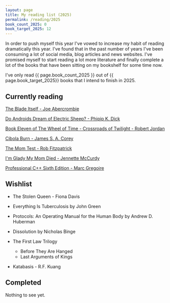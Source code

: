 ```yaml
---
layout: page
title: My reading list (2025)
permalink: /reading/2025
book_count_2025: 0
book_target_2025: 12
---
```


In order to push myself this year I've vowed to increase my habit of reading dramatically this year.  I've found that in the past number of years I've been consuming a lot of social media, blog articles and news websites.  I've promised myself to start reading a lot more literature and finally complete a lot of the books that have been sitting on my bookshelf for some time now.

I've only read {{ page.book_count_2025 }} out of {{ page.book_target_2025}} books that I intend to finish in 2025.

## Currently reading

[The Blade Itself - Joe Abercrombie]()

[Do Androids Dream of Electric Sheep? - Phipip K. Dick]()

[Book Eleven of The Wheel of Time - Crossroads of Twilight  - Robert Jordan]()

[Cibola Burn - James S. A. Corey]()

[The Mom Test - Rob Fitzpatrick]()

[I'm Glady My Mom Died - Jennette McCurdy]()

[Professional C++ Sixth Edition - Marc Gregoire]()

## Wishlist

- The Stolen Queen - Fiona Davis

- Everything Is Tuberculosis by John Green

- Protocols: An Operating Manual for the Human Body by Andrew D. Huberman

- Dissolution by Nicholas Binge

- The First Law Trilogy
  - Before They Are Hanged
  - Last Arguments of Kings

- Katabasis - R.F. Kuang


## Completed

Nothing to see yet.
